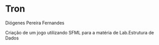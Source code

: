 # Tron
Diógenes Pereira Fernandes

Criação de um jogo utilizando SFML para a matéria de Lab.Estrutura de Dados
